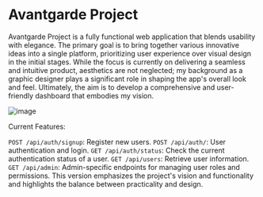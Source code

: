 # Avantgarde Project
Avantgarde Project is a fully functional web application that blends usability with elegance. The primary goal is to bring together various innovative ideas into a single platform, prioritizing user experience over visual design in the initial stages. While the focus is currently on delivering a seamless and intuitive product, aesthetics are not neglected; my background as a graphic designer plays a significant role in shaping the app's overall look and feel. Ultimately, the aim is to develop a comprehensive and user-friendly dashboard that embodies my vision.

![image](https://github.com/user-attachments/assets/2d16e2eb-0e9a-4c2d-a19b-6514758fef66)

Current Features:

`POST /api/auth/signup`: Register new users.
`POST /api/auth/`: User authentication and login.
`GET /api/auth/status`: Check the current authentication status of a user.
`GET /api/users`: Retrieve user information.
`GET /api/admin`: Admin-specific endpoints for managing user roles and permissions.
This version emphasizes the project's vision and functionality and highlights the balance between practicality and design.

